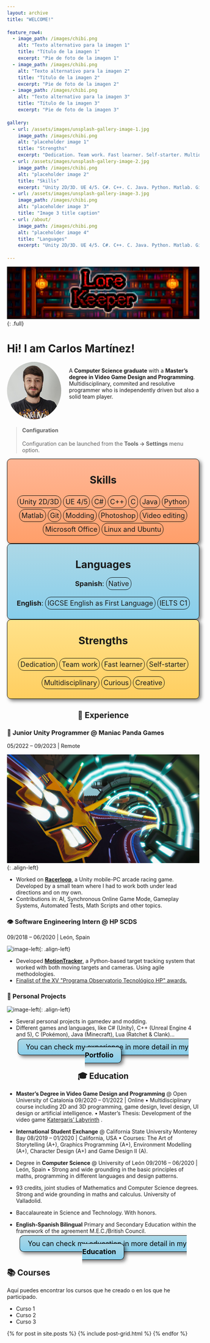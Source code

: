 ```yaml
---
layout: archive
title: "WELCOME!"

feature_row4:
  - image_path: /images/chibi.png
    alt: "Texto alternativo para la imagen 1"
    title: "Título de la imagen 1"
    excerpt: "Pie de foto de la imagen 1"
  - image_path: /images/chibi.png
    alt: "Texto alternativo para la imagen 2"
    title: "Título de la imagen 2"
    excerpt: "Pie de foto de la imagen 2"
  - image_path: /images/chibi.png
    alt: "Texto alternativo para la imagen 3"
    title: "Título de la imagen 3"
    excerpt: "Pie de foto de la imagen 3"

gallery:
  - url: /assets/images/unsplash-gallery-image-1.jpg
    image_path: /images/chibi.png
    alt: "placeholder image 1"
    title: "Strengths"
    excerpt: "Dedication. Team work. Fast learner. Self-starter. Multidisciplinary. Curious. Creative."
  - url: /assets/images/unsplash-gallery-image-2.jpg
    image_path: /images/chibi.png
    alt: "placeholder image 2"
    title: "Skills"
    excerpt: "Unity 2D/3D. UE 4/5. C#. C++. C. Java. Python. Matlab. Git. Modding. Photoshop. Video editing. Linux and Ubuntu."
  - url: /assets/images/unsplash-gallery-image-3.jpg
    image_path: /images/chibi.png
    alt: "placeholder image 3"
    title: "Image 3 title caption"
  - url: /about/
    image_path: /images/chibi.png
    alt: "placeholder image 4"
    title: "Languages"
    excerpt: "Unity 2D/3D. UE 4/5. C#. C++. C. Java. Python. Matlab. Git. Modding. Photoshop. Video editing. Linux and Ubuntu."

---
```


![full](/images/bannertest.png)
{: .full}

# Hi! I am Carlos Martínez! <i class="fa-solid fa-user-secret fa-pulse fa-2x"></i>

<div style="display: flex;">
  <img src="/images/foto150.jpg" alt="Descripción de la imagen" style="border-radius: 50%; width: 150px; height: 150px;">
  <p style="margin-left: 20px;">A <strong>Computer Science graduate</strong> with a <strong>Master’s degree in Video Game Design and Programming</strong>. Multidisciplinary, commited and resolutive programmer who is independently driven but also a solid team player.</i> </p>
</div>

<i class="fa fa-user"></i>
<i class="fa-solid fa-block-question"></i>

> #### <i class="fa fa-gear fa-spin fa-2x" style="color: firebrick"></i> Configuration
> Configuration can be launched from the **Tools -> Settings** menu option.

<div class="row">
  <div class="column3" style="background: linear-gradient(to bottom, #FFB695, #FF9F6A); border:1px solid #000; border-radius:10px; text-align:center; font-size:18px; box-shadow:5px 5px 10px rgba(0, 0, 0, 0.5);">
    <h2>Skills</h2>
    <p style="line-height: 2;"><span style="border: 1px solid #000; border-radius: 15px; padding: 5px;">Unity 2D/3D</span>  <span style="border: 1px solid #000; border-radius: 15px; padding: 5px;">UE 4/5</span>  <span style="border: 1px solid #000; border-radius: 15px; padding: 5px;">C#</span>  <span style="border: 1px solid #000; border-radius: 15px; padding: 5px;">C++</span>  <span style="border: 1px solid #000; border-radius: 15px; padding: 5px;">C</span>  <span style="border: 1px solid #000; border-radius: 15px; padding: 5px;">Java</span>  <span style="border: 1px solid #000; border-radius: 15px; padding: 5px;">Python</span>  <span style="border: 1px solid #000; border-radius: 15px; padding: 5px;">Matlab</span>  <span style="border: 1px solid #000; border-radius: 15px; padding: 5px;">Git</span>  <span style="border: 1px solid #000; border-radius: 15px; padding: 5px;">Modding</span>  <span style="border: 1px solid #000; border-radius: 15px; padding: 5px;">Photoshop</span>  <span style="border: 1px solid #000; border-radius: 15px; padding: 5px;">Video editing</span>  <span style="border: 1px solid #000; border-radius: 15px; padding: 5px;">Microsoft Office</span>  <span style="border: 1px solid #000; border-radius: 15px; padding: 5px;">Linux and Ubuntu</span></p>
  </div>
  <div class="column3" style="background: linear-gradient(to bottom, #ADD8E6, #87CEEB); border:1px solid #000; border-radius:10px; text-align:center; font-size:18px; box-shadow:5px 5px 10px rgba(0, 0, 0, 0.5);">
    <h2>Languages</h2>
    <p><strong>Spanish</strong>: <span style="border: 1px solid #000; border-radius: 15px; padding: 5px;">Native</span></p>
    <p style="line-height: 2.55;"><strong>English</strong>: <span style="border: 1px solid #000; border-radius: 15px; padding: 5px;">IGCSE English as First Language</span>  <span style="border: 1px solid #000; border-radius: 15px; padding: 5px;">IELTS C1</span></p>
  </div>
    <div class="column3" style="background: linear-gradient(to bottom, #FFE28A, #FFCE60); border:1px solid #000; border-radius:10px; text-align:center; font-size:18px; box-shadow:5px 5px 10px rgba(0, 0, 0, 0.5);">
    <h2>Strengths</h2>
    <p style="line-height: 2.65;"> <span style="border: 1px solid #000; border-radius: 15px; padding: 5px;">Dedication</span>  <span style="border: 1px solid #000; border-radius: 15px; padding: 5px;">Team work</span>  <span style="border: 1px solid #000; border-radius: 15px; padding: 5px;">Fast learner</span>  <span style="border: 1px solid #000; border-radius: 15px; padding: 5px;">Self-starter</span>  <span style="border: 1px solid #000; border-radius: 15px; padding: 5px;">Multidisciplinary</span>  <span style="border: 1px solid #000; border-radius: 15px; padding: 5px;">Curious</span>  <span style="border: 1px solid #000; border-radius: 15px; padding: 5px;">Creative</span></p>
  </div>
</div>


<!--
<div class="notice">
  <p>Este es un bloque de texto destacado.</p>
</div>

<div class="notice-inverse">
  <p>Este es un bloque de texto destacado con estilo inverso.</p>
</div>

Watch out! This paragraph of text has been emphasized with the `notice` class.
{: .notice}

Watch out! This paragraph of text has been emphasized with the `notice--primary` class.
{: .notice--primary}
-->

<div align="center">

  <h2> 💼 Experience </h2>

</div>

### 🚀 Junior Unity Programmer @ Maniac Panda Games
05/2022 – 09/2023 | Remote

![image-left](/images/Racerloop.jpg){: .align-left}

- Worked on [**Racerloop**](https://www.racerloop.com/), a Unity mobile-PC arcade racing game. Developed by a small team where I had to work both under lead directions and on my own.
- Contributions in: AI, Synchronous Online Game Mode, Gameplay Systems, Automated Tests, Math Scripts and other topics.

### 👁 Software Engineering Intern @ HP SCDS
09/2018 – 06/2020 | León, Spain

![image-left](/images/MotionTracker.gif){: .align-left}

- Developed [**MotionTracker**](/portfolio/motiontracker/), a Python-based target tracking system that worked with
both moving targets and cameras. Using agile methodologies.
- [Finalist of the XV "Programa Observatorio Tecnológico HP" awards.](https://hpscds.com/xv-observatorio-hp-2020/)

### 🔧 Personal Projects

![image-left](/images/MotionTracker.gif){: .align-left}

- Several personal projects in gamedev and modding.
- Different games and languages, like C# (Unity), C++ (Unreal Engine 4 and 5), C (Pokémon), Java (Minecraft), Lua (Ratchet & Clank)...

<!--
You can check this projects in more detail in my [**Portfolio**](/portfolio/)

<a href="/portfolio/" class="btn btn--primary">You can check this projects in more detail in my **Portfolio**</a>

<a href="/portfolio/" class="btn" style="background: linear-gradient(to bottom, #FFB695, #FFA580); border:1px solid #000; border-radius:10px; text-align:center; font-size:18px; box-shadow:5px 5px 10px rgba(0, 0, 0, 0.5); color: #000; text-decoration: none; padding: 10px 20px;">
  You can check these projects in more detail in my <strong>Portfolio</strong>
</a>

<div style="text-align: center;">
  <a href="/portfolio/" class="btn" style="background: linear-gradient(to bottom, #FFB695, #FFA580); border:1px solid #000; border-radius:10px; text-align:center; font-size:18px; box-shadow:5px 5px 10px rgba(0, 0, 0, 0.5); color: #000; text-decoration: none; padding: 10px 20px;">
    You can check these projects in more detail in my <strong>Portfolio</strong>
  </a>
</div>

<div style="text-align: center;">
  <a href="/portfolio/" class="btn" style="background: linear-gradient(to bottom, #96D1CD, #85BFB9); border:1px solid #000; border-radius:10px; text-align:center; font-size:18px; box-shadow:5px 5px 10px rgba(0, 0, 0, 0.5); color: #000; text-decoration: none; padding: 10px 20px;">
    You can check these projects in more detail in my <strong>Portfolio</strong>
  </a>
</div>
-->

<div style="text-align: center;">
  <a href="/portfolio/" class="btn" style="background: linear-gradient(to bottom, #ADD8E6, #87CEEB); border:1px solid #000; border-radius:10px; text-align:center; font-size:18px; box-shadow:5px 5px 10px rgba(0, 0, 0, 0.5); color: #000; text-decoration: none; padding: 10px 20px;">
    You can check my experience in more detail in my <strong>Portfolio</strong>
  </a>
</div>


<div align="center">

  <h2> 🎓 Education </h2>

</div>

- **Master’s Degree in Video Game Design and Programming** @ Open University of Catalonia
09/2020 – 01/2022 | Online
• Multidisciplinary course including 2D and 3D programming, game design, level design, UI design or artificial intelligence.
• Master’s Thesis: Development of the video game [Katergaris’ Labyrinth](/portfolio/katergarislabyrinth/) .

- **International Student Exchange** @ California State University Monterey Bay
08/2019 – 01/2020 | California, USA
• Courses: The Art of Storytelling (A+), Graphics Programming (A+), Environment
Modelling (A+), Character Design (A+) and Game Design II (A).

- Degree in **Computer Science** @ University of León
09/2016 – 06/2020 | León, Spain
• Strong and wide grounding in the basic principles of maths, programming in different
languages and design patterns.

- 93 credits, joint studies of Mathematics and Computer Science degrees. Strong and
wide grounding in maths and calculus. University of Valladolid.

- Baccalaureate in Science and Technology. With honors.

- **English-Spanish Bilingual** Primary and Secondary Education within the framework of
the agreement M.E.C./British Council.

<div style="text-align: center;">
  <a href="/education/" class="btn" style="background: linear-gradient(to bottom, #ADD8E6, #87CEEB); border:1px solid #000; border-radius:10px; text-align:center; font-size:18px; box-shadow:5px 5px 10px rgba(0, 0, 0, 0.5); color: #000; text-decoration: none; padding: 10px 20px;">
    You can check my education in more detail in my <strong>Education</strong>
  </a>
</div>

## 📚 Courses

Aquí puedes encontrar los cursos que he creado o en los que he participado.

- Curso 1
- Curso 2
- Curso 3


<div class="tiles">
{% for post in site.posts %}
	{% include post-grid.html %}
{% endfor %}
</div><!-- /.tiles -->
